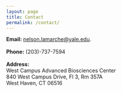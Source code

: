```yaml
---
layout: page
title: Contact
permalink: /contact/
---
```



**Email:** <a href="mailto:nelson.lamarche@yale.edu">nelson.lamarche@yale.edu</a>. <br><br>
**Phone:** (203)-737-7594 <br><br>
**Address:**  <br>
West Campus Advanced Biosciences Center <br>
840 West Campus Drive, Fl 3, Rm 357A <br>
West Haven, CT 06516
